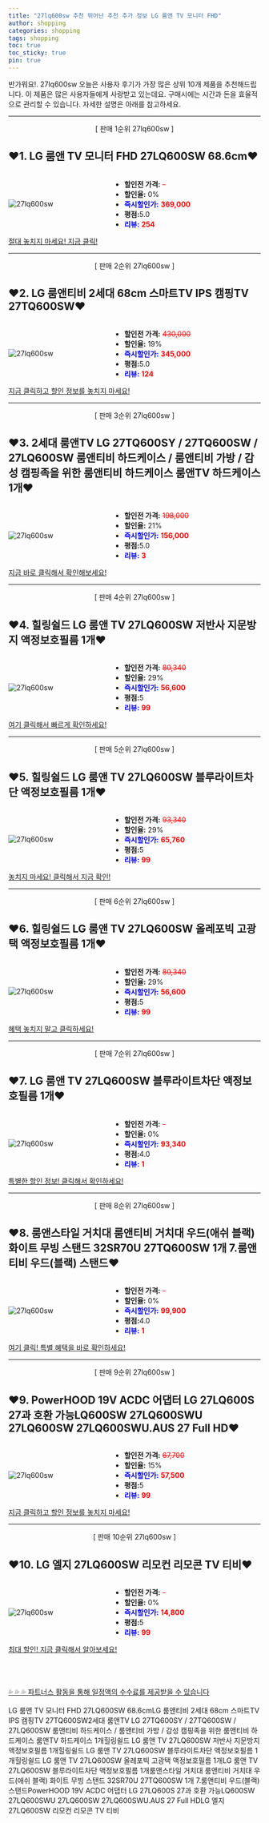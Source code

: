 ```yaml
---
title: "27lq600sw 추천 뛰어난 추천 추가 정보 LG 룸앤 TV 모니터 FHD"
author: shopping
categories: shopping
tags: shopping
toc: true
toc_sticky: true
pin: true
---
```

반가워요!. 27lq600sw 오늘은 사용자 후기가 가장 많은 상위 10개 제품을 추천해드립니다. 이 제품은 많은 사용자들에게 사랑받고 있는데요. 구매시에는 시간과 돈을 효율적으로 관리할 수 있습니다. 자세한 설명은 아래를 참고하세요.

---
<p class="toplist" style="margin: 0 auto; display: block; width: fit-content;">[ 판매 1순위 27lq600sw ]</p>

<h2><strong>❤️1. LG 룸앤 TV 모니터 FHD 27LQ600SW 68.6cm❤️</strong></h2>

<div style="display: flex; align-items: center;">
    <div style="flex: 0.4;">
        <img src="https://thumbnail6.coupangcdn.com/thumbnails/remote/230x230ex/image/retail/images/467436231274536-2d1c2b96-2f81-496e-987c-2e3a24e252c5.jpg" alt="27lq600sw" style="max-width: 100%;">
    </div>
    <div style="flex: 0.6; margin-left: 10px;">
        <ul>
            <li><strong>할인전 가격:</strong> <del style="color: red;">-</del></li>
            <li><strong>할인율:</strong> 0%</li>
            <li><span style='color:blue'><strong>즉시할인가:</strong></span> <span style='color:red'><strong>369,000</strong></span></li>
            <li><strong>평점:</strong>5.0</li>
            <li><span style='color:blue'><strong>리뷰:</strong></span> <span style='color:red'><strong>254</strong></span></li>
        </ul>
    </div>
</div>
<div class="center">
    <a href="https://William4Davisa.github.io?lptag=AF9450613&subid=githubio&pageKey=7397992527&traceid=V0-153&itemId=19141897056&vendorItemId=86261142712" class="myButton">
        절대 놓치지 마세요! 지금 클릭!
    </a>
</div>


---
<p class="toplist" style="margin: 0 auto; display: block; width: fit-content;">[ 판매 2순위 27lq600sw ]</p>

<h2><strong>❤️2. LG 룸앤티비 2세대 68cm 스마트TV IPS 캠핑TV 27TQ600SW❤️</strong></h2>

<div style="display: flex; align-items: center;">
    <div style="flex: 0.4;">
        <img src="https://thumbnail9.coupangcdn.com/thumbnails/remote/230x230ex/image/vendor_inventory/c63e/77029e5b1f26948f687e4b13dd2168974887fdb8e9ca2ac06e32e2fd17b6.jpg" alt="27lq600sw" style="max-width: 100%;">
    </div>
    <div style="flex: 0.6; margin-left: 10px;">
        <ul>
            <li><strong>할인전 가격:</strong> <del style="color: red;">430,000</del></li>
            <li><strong>할인율:</strong> 19%</li>
            <li><span style='color:blue'><strong>즉시할인가:</strong></span> <span style='color:red'><strong>345,000</strong></span></li>
            <li><strong>평점:</strong>5.0</li>
            <li><span style='color:blue'><strong>리뷰:</strong></span> <span style='color:red'><strong>124</strong></span></li>
        </ul>
    </div>
</div>
<div class="center">
    <a href="https://William4Davisa.github.io?lptag=AF9450613&subid=githubio&pageKey=7047495162&traceid=V0-153&itemId=17444036249&vendorItemId=82009841718" class="myButton">
        지금 클릭하고 할인 정보를 놓치지 마세요!
    </a>
</div>


---
<p class="toplist" style="margin: 0 auto; display: block; width: fit-content;">[ 판매 3순위 27lq600sw ]</p>

<h2><strong>❤️3. 2세대 룸앤TV LG 27TQ600SY / 27TQ600SW / 27LQ600SW 룸앤티비 하드케이스 / 룸앤티비 가방 / 감성 캠핑족을 위한 룸앤티비 하드케이스 룸앤TV 하드케이스 1개❤️</strong></h2>

<div style="display: flex; align-items: center;">
    <div style="flex: 0.4;">
        <img src="https://thumbnail10.coupangcdn.com/thumbnails/remote/230x230ex/image/vendor_inventory/94e7/1cf2f10bdeaef7bbf738947b00f9e8d6162231293caedd7893926d2a5bae.jpg" alt="27lq600sw" style="max-width: 100%;">
    </div>
    <div style="flex: 0.6; margin-left: 10px;">
        <ul>
            <li><strong>할인전 가격:</strong> <del style="color: red;">198,000</del></li>
            <li><strong>할인율:</strong> 21%</li>
            <li><span style='color:blue'><strong>즉시할인가:</strong></span> <span style='color:red'><strong>156,000</strong></span></li>
            <li><strong>평점:</strong>5.0</li>
            <li><span style='color:blue'><strong>리뷰:</strong></span> <span style='color:red'><strong>3</strong></span></li>
        </ul>
    </div>
</div>
<div class="center">
    <a href="https://William4Davisa.github.io?lptag=AF9450613&subid=githubio&pageKey=7580828025&traceid=V0-153&itemId=20011410758&vendorItemId=87108318067" class="myButton">
        지금 바로 클릭해서 확인해보세요!
    </a>
</div>


---
<p class="toplist" style="margin: 0 auto; display: block; width: fit-content;">[ 판매 4순위 27lq600sw ]</p>

<h2><strong>❤️4. 힐링쉴드 LG 룸앤 TV 27LQ600SW 저반사 지문방지 액정보호필름 1개❤️</strong></h2>

<div style="display: flex; align-items: center;">
    <div style="flex: 0.4;">
        <img src="https://thumbnail6.coupangcdn.com/thumbnails/remote/230x230ex/image/vendor_inventory/a517/c35145d54ca13a3dc7a125a05897553fe575bfe3317b539e2c8675144304.jpg" alt="27lq600sw" style="max-width: 100%;">
    </div>
    <div style="flex: 0.6; margin-left: 10px;">
        <ul>
            <li><strong>할인전 가격:</strong> <del style="color: red;">80,340</del></li>
            <li><strong>할인율:</strong> 29%</li>
            <li><span style='color:blue'><strong>즉시할인가:</strong></span> <span style='color:red'><strong>56,600</strong></span></li>
            <li><strong>평점:</strong>5</li>
            <li><span style='color:blue'><strong>리뷰:</strong></span> <span style='color:red'><strong>99</strong></span></li>
        </ul>
    </div>
</div>
<div class="center">
    <a href="https://William4Davisa.github.io?lptag=AF9450613&subid=githubio&pageKey=7403474143&traceid=V0-153&itemId=19167096039&vendorItemId=86285424873" class="myButton">
        여기 클릭해서 빠르게 확인하세요!
    </a>
</div>


---
<p class="toplist" style="margin: 0 auto; display: block; width: fit-content;">[ 판매 5순위 27lq600sw ]</p>

<h2><strong>❤️5. 힐링쉴드 LG 룸앤 TV 27LQ600SW 블루라이트차단 액정보호필름 1개❤️</strong></h2>

<div style="display: flex; align-items: center;">
    <div style="flex: 0.4;">
        <img src="https://thumbnail8.coupangcdn.com/thumbnails/remote/230x230ex/image/vendor_inventory/18dd/2af5d5b4eb4ec53895f32addb74595008ad6be7c924dd435ad7840fc48ea.jpg" alt="27lq600sw" style="max-width: 100%;">
    </div>
    <div style="flex: 0.6; margin-left: 10px;">
        <ul>
            <li><strong>할인전 가격:</strong> <del style="color: red;">93,340</del></li>
            <li><strong>할인율:</strong> 29%</li>
            <li><span style='color:blue'><strong>즉시할인가:</strong></span> <span style='color:red'><strong>65,760</strong></span></li>
            <li><strong>평점:</strong>5</li>
            <li><span style='color:blue'><strong>리뷰:</strong></span> <span style='color:red'><strong>99</strong></span></li>
        </ul>
    </div>
</div>
<div class="center">
    <a href="https://William4Davisa.github.io?lptag=AF9450613&subid=githubio&pageKey=7403474192&traceid=V0-153&itemId=19167096314&vendorItemId=86285425070" class="myButton">
        놓치지 마세요! 클릭해서 지금 확인!
    </a>
</div>


---
<p class="toplist" style="margin: 0 auto; display: block; width: fit-content;">[ 판매 6순위 27lq600sw ]</p>

<h2><strong>❤️6. 힐링쉴드 LG 룸앤 TV 27LQ600SW 올레포빅 고광택 액정보호필름 1개❤️</strong></h2>

<div style="display: flex; align-items: center;">
    <div style="flex: 0.4;">
        <img src="https://thumbnail7.coupangcdn.com/thumbnails/remote/230x230ex/image/vendor_inventory/9786/758ecc82498d0f48eef6f2ca2fade518ad00d921a7ded36a1b8d24644615.jpg" alt="27lq600sw" style="max-width: 100%;">
    </div>
    <div style="flex: 0.6; margin-left: 10px;">
        <ul>
            <li><strong>할인전 가격:</strong> <del style="color: red;">80,340</del></li>
            <li><strong>할인율:</strong> 29%</li>
            <li><span style='color:blue'><strong>즉시할인가:</strong></span> <span style='color:red'><strong>56,600</strong></span></li>
            <li><strong>평점:</strong>5</li>
            <li><span style='color:blue'><strong>리뷰:</strong></span> <span style='color:red'><strong>99</strong></span></li>
        </ul>
    </div>
</div>
<div class="center">
    <a href="https://William4Davisa.github.io?lptag=AF9450613&subid=githubio&pageKey=7403474088&traceid=V0-153&itemId=19167095912&vendorItemId=86285424815" class="myButton">
        혜택 놓치지 말고 클릭하세요!
    </a>
</div>


---
<p class="toplist" style="margin: 0 auto; display: block; width: fit-content;">[ 판매 7순위 27lq600sw ]</p>

<h2><strong>❤️7. LG 룸앤 TV 27LQ600SW 블루라이트차단 액정보호필름 1개❤️</strong></h2>

<div style="display: flex; align-items: center;">
    <div style="flex: 0.4;">
        <img src="https://thumbnail7.coupangcdn.com/thumbnails/remote/230x230ex/image/vendor_inventory/7082/27a60f003282dc1a91582bf942ade51d97262a9ae7f37e85663ef0d13c6c.jpg" alt="27lq600sw" style="max-width: 100%;">
    </div>
    <div style="flex: 0.6; margin-left: 10px;">
        <ul>
            <li><strong>할인전 가격:</strong> <del style="color: red;">-</del></li>
            <li><strong>할인율:</strong> 0%</li>
            <li><span style='color:blue'><strong>즉시할인가:</strong></span> <span style='color:red'><strong>93,340</strong></span></li>
            <li><strong>평점:</strong>4.0</li>
            <li><span style='color:blue'><strong>리뷰:</strong></span> <span style='color:red'><strong>1</strong></span></li>
        </ul>
    </div>
</div>
<div class="center">
    <a href="https://William4Davisa.github.io?lptag=AF9450613&subid=githubio&pageKey=7508511278&traceid=V0-153&itemId=19669094625&vendorItemId=86291508971" class="myButton">
        특별한 할인 정보! 클릭해서 확인하세요!
    </a>
</div>


---
<p class="toplist" style="margin: 0 auto; display: block; width: fit-content;">[ 판매 8순위 27lq600sw ]</p>

<h2><strong>❤️8. 룸앤스타일 거치대 룸앤티비 거치대 우드(애쉬 블랙) 화이트 무빙 스탠드 32SR70U 27TQ600SW 1개 7.룸앤티비 우드(블랙) 스탠드❤️</strong></h2>

<div style="display: flex; align-items: center;">
    <div style="flex: 0.4;">
        <img src="https://thumbnail9.coupangcdn.com/thumbnails/remote/230x230ex/image/vendor_inventory/5238/5ea6ca399f875961fab1488d7075ac3f6af84b7f7c9dbd09fbd5031a9cdd.jpg" alt="27lq600sw" style="max-width: 100%;">
    </div>
    <div style="flex: 0.6; margin-left: 10px;">
        <ul>
            <li><strong>할인전 가격:</strong> <del style="color: red;">-</del></li>
            <li><strong>할인율:</strong> 0%</li>
            <li><span style='color:blue'><strong>즉시할인가:</strong></span> <span style='color:red'><strong>99,900</strong></span></li>
            <li><strong>평점:</strong>4.0</li>
            <li><span style='color:blue'><strong>리뷰:</strong></span> <span style='color:red'><strong>1</strong></span></li>
        </ul>
    </div>
</div>
<div class="center">
    <a href="https://William4Davisa.github.io?lptag=AF9450613&subid=githubio&pageKey=8002948627&traceid=V0-153&itemId=22295519877&vendorItemId=89341030408" class="myButton">
        여기 클릭! 특별 혜택을 바로 확인하세요!
    </a>
</div>


---
<p class="toplist" style="margin: 0 auto; display: block; width: fit-content;">[ 판매 9순위 27lq600sw ]</p>

<h2><strong>❤️9. PowerHOOD 19V ACDC 어댑터 LG 27LQ600S 27과 호환 가능LQ600SW 27LQ600SWU 27LQ600SW 27LQ600SWU.AUS 27 Full HD❤️</strong></h2>

<div style="display: flex; align-items: center;">
    <div style="flex: 0.4;">
        <img src="https://thumbnail7.coupangcdn.com/thumbnails/remote/230x230ex/image/vendor_inventory/78ff/c170103d7b138f888318bd4a077e152ec737e80a8b608f8835a44d6c72a1.jpg" alt="27lq600sw" style="max-width: 100%;">
    </div>
    <div style="flex: 0.6; margin-left: 10px;">
        <ul>
            <li><strong>할인전 가격:</strong> <del style="color: red;">67,700</del></li>
            <li><strong>할인율:</strong> 15%</li>
            <li><span style='color:blue'><strong>즉시할인가:</strong></span> <span style='color:red'><strong>57,500</strong></span></li>
            <li><strong>평점:</strong>5</li>
            <li><span style='color:blue'><strong>리뷰:</strong></span> <span style='color:red'><strong>99</strong></span></li>
        </ul>
    </div>
</div>
<div class="center">
    <a href="https://William4Davisa.github.io?lptag=AF9450613&subid=githubio&pageKey=7909502934&traceid=V0-153&itemId=21699512332&vendorItemId=88749062606" class="myButton">
        지금 클릭하고 할인 정보를 놓치지 마세요!
    </a>
</div>


---
<p class="toplist" style="margin: 0 auto; display: block; width: fit-content;">[ 판매 10순위 27lq600sw ]</p>

<h2><strong>❤️10. LG 엘지 27LQ600SW 리모컨 리모콘 TV 티비❤️</strong></h2>

<div style="display: flex; align-items: center;">
    <div style="flex: 0.4;">
        <img src="https://thumbnail6.coupangcdn.com/thumbnails/remote/230x230ex/image/vendor_inventory/7d18/b86939fa35376b5112b287a4f07c1828a35553b4c977930bc73fe8ec8e05.jpg" alt="27lq600sw" style="max-width: 100%;">
    </div>
    <div style="flex: 0.6; margin-left: 10px;">
        <ul>
            <li><strong>할인전 가격:</strong> <del style="color: red;">-</del></li>
            <li><strong>할인율:</strong> 0%</li>
            <li><span style='color:blue'><strong>즉시할인가:</strong></span> <span style='color:red'><strong>14,800</strong></span></li>
            <li><strong>평점:</strong>5</li>
            <li><span style='color:blue'><strong>리뷰:</strong></span> <span style='color:red'><strong>99</strong></span></li>
        </ul>
    </div>
</div>
<div class="center">
    <a href="https://William4Davisa.github.io?lptag=AF9450613&subid=githubio&pageKey=7869664702&traceid=V0-153&itemId=21495275769&vendorItemId=88549203120" class="myButton">
        최대 할인! 지금 클릭해서 알아보세요!
    </a>
</div>

<br><br><br>[💦 💦 💦 파트너스 활동을 통해 일정액의 수수료를 제공받을 수 있습니다](https://link.coupang.com/a/bcpT2c)<br><br>LG 룸앤 TV 모니터 FHD 27LQ600SW 68.6cmLG 룸앤티비 2세대 68cm 스마트TV IPS 캠핑TV 27TQ600SW2세대 룸앤TV LG 27TQ600SY / 27TQ600SW / 27LQ600SW 룸앤티비 하드케이스 / 룸앤티비 가방 / 감성 캠핑족을 위한 룸앤티비 하드케이스 룸앤TV 하드케이스 1개힐링쉴드 LG 룸앤 TV 27LQ600SW 저반사 지문방지 액정보호필름 1개힐링쉴드 LG 룸앤 TV 27LQ600SW 블루라이트차단 액정보호필름 1개힐링쉴드 LG 룸앤 TV 27LQ600SW 올레포빅 고광택 액정보호필름 1개LG 룸앤 TV 27LQ600SW 블루라이트차단 액정보호필름 1개룸앤스타일 거치대 룸앤티비 거치대 우드(애쉬 블랙) 화이트 무빙 스탠드 32SR70U 27TQ600SW 1개 7.룸앤티비 우드(블랙) 스탠드PowerHOOD 19V ACDC 어댑터 LG 27LQ600S 27과 호환 가능LQ600SW 27LQ600SWU 27LQ600SW 27LQ600SWU.AUS 27 Full HDLG 엘지 27LQ600SW 리모컨 리모콘 TV 티비